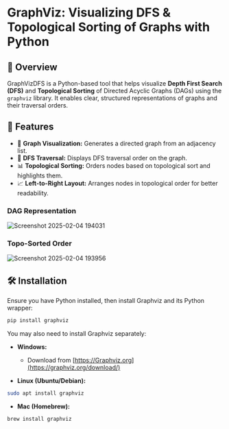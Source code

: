 # GraphViz: Visualizing DFS & Topological Sorting of Graphs with Python

## 📌 Overview
GraphVizDFS is a Python-based tool that helps visualize **Depth First Search (DFS)** and **Topological Sorting** of Directed Acyclic Graphs (DAGs) using the `graphviz` library. It enables clear, structured representations of graphs and their traversal orders.

## 🚀 Features
- 📍 **Graph Visualization:** Generates a directed graph from an adjacency list.
- 🔄 **DFS Traversal:** Displays DFS traversal order on the graph.
- 📊 **Topological Sorting:** Orders nodes based on topological sort and highlights them.
- 📈 **Left-to-Right Layout:** Arranges nodes in topological order for better readability.

### DAG Representation
![Screenshot 2025-02-04 194031](https://github.com/user-attachments/assets/fabe3ec2-1c31-41ed-adc7-4f66e0399db8)

### Topo-Sorted Order
![Screenshot 2025-02-04 193956](https://github.com/user-attachments/assets/27fb3e25-6708-4b0a-80b3-30723a0a0970)


## 🛠 Installation
Ensure you have Python installed, then install Graphviz and its Python wrapper:

```bash
pip install graphviz
```

You may also need to install Graphviz separately:

- **Windows:**
  - Download from [https://Graphviz.org](https://graphviz.org/download/)
  
- **Linux (Ubuntu/Debian):**
```bash
sudo apt install graphviz
```
- **Mac (Homebrew):**
```bash
brew install graphviz
```
